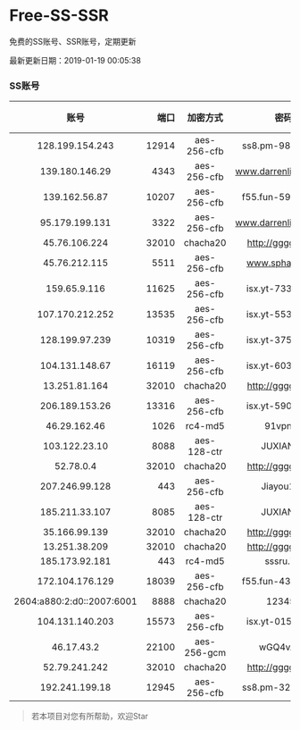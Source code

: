 # Free-SS-SSR

免费的SS账号、SSR账号，定期更新

最新更新日期：2019-01-19 00:05:38 

### SS账号
|账号|端口|加密方式|密码|更新时间|国家|
|:-----:|-----:|:----:|:----:|:----:|:----:|
|128.199.154.243|12914|aes-256-cfb|ss8.pm-98276194|23:57:05|SG|
|139.180.146.29|4343|aes-256-cfb|www.darrenliuwei.com|23:57:14|SG|
|139.162.56.87|10207|aes-256-cfb|f55.fun-59487133|23:57:05|SG|
|95.179.199.131|3322|aes-256-cfb|www.darrenliuwei.com|23:52:13|GB|
|45.76.106.224|32010|chacha20|http://gggg.rocks|23:57:13|JP|
|45.76.212.115|5511|aes-256-cfb|www.sphard.com|23:57:05|JP|
|159.65.9.116|11625|aes-256-cfb|isx.yt-73310716|23:57:05|SG|
|107.170.212.252|13535|aes-256-cfb|isx.yt-55358633|23:57:05|US|
|128.199.97.239|10319|aes-256-cfb|isx.yt-37576111|23:57:05|SG|
|104.131.148.67|16119|aes-256-cfb|isx.yt-60359833|23:57:04|US|
|13.251.81.164|32010|chacha20|http://gggg.rocks|23:57:14|SG|
|206.189.153.26|13316|aes-256-cfb|isx.yt-59087140|23:57:06|SG|
|46.29.162.46|1026|rc4-md5|91vpn.cf|23:57:15|RU|
|103.122.23.10|8088|aes-128-ctr|JUXIANGE|23:57:08|US|
|52.78.0.4|32010|chacha20|http://gggg.rocks|23:57:17|KR|
|207.246.99.128|443|aes-256-cfb|Jiayou123|23:57:12|US|
|185.211.33.107|8085|aes-128-ctr|JUXIANGE|23:57:12|US|
|35.166.99.139|32010|chacha20|http://gggg.rocks|23:57:14|US|
|13.251.38.209|32010|chacha20|http://gggg.rocks|23:57:10|SG|
|185.173.92.181|443|rc4-md5|sssru.icu|23:57:18|RU|
|172.104.176.129|18039|aes-256-cfb|f55.fun-43285602|23:57:06|SG|
|2604:a880:2:d0::2007:6001|8888|chacha20|123456|23:57:12|US|
|104.131.140.203|15573|aes-256-cfb|isx.yt-01578694|23:57:04|US|
|46.17.43.2|22100|aes-256-gcm|wGQ4vA7D|23:57:14|RU|
|52.79.241.242|32010|chacha20|http://gggg.rocks|23:57:14|KR|
|192.241.199.18|12945|aes-256-cfb|ss8.pm-32752517|23:57:04|US|


> 若本项目对您有所帮助，欢迎Star